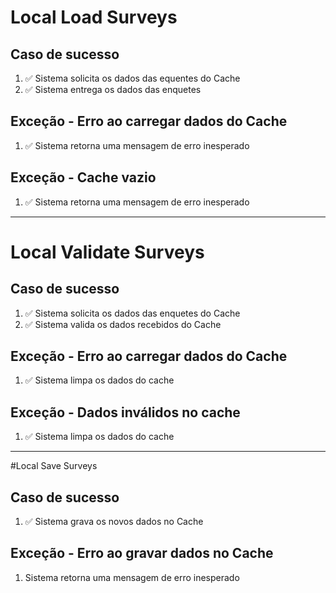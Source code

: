 # Local Load Surveys

## Caso de sucesso
1. ✅ Sistema solicita os dados das equentes do Cache
2. ✅ Sistema entrega os dados das enquetes

## Exceção - Erro ao carregar dados do Cache
1. ✅ Sistema retorna uma mensagem de erro inesperado

## Exceção - Cache vazio
1. ✅ Sistema retorna uma mensagem de erro inesperado

---

# Local Validate Surveys

## Caso de sucesso
1. ✅ Sistema solicita os dados das enquetes do Cache
2. ✅ Sistema valida os dados recebidos do Cache

## Exceção - Erro ao carregar dados do Cache
1. ✅ Sistema limpa os dados do cache

## Exceção - Dados inválidos no cache
1. ✅ Sistema limpa os dados do cache

---

#Local Save Surveys

## Caso de sucesso
1. ✅ Sistema grava os novos dados no Cache

## Exceção - Erro ao gravar dados no Cache
1. Sistema retorna uma mensagem de erro inesperado
